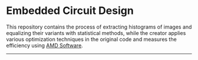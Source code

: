 # Embedded Circuit Design

This repository contains the process of extracting histograms of images and equalizing their variants with statistical methods, while the creator applies various optimization techniques in the original code and measures the efficiency using [AMD Software](https://www.amd.com/en/technologies/software). 
______________________________________

